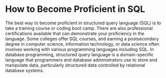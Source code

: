 # How to Become Proficient in SQL

The best way to become proficient in structured query language (SQL) is to take a training course or coding boot camp. There are also professional certifications available that can demonstrate your proficiency in the language. Some colleges offer SQL courses, and earning a postsecondary degree in computer science, information technology, or data science often involves working with various programming languages including SQL. In database programming, structured query language is a domain-specific language that programmers and database administrators use to store and manipulate data, particularly structured data controlled by relational database systems.



































